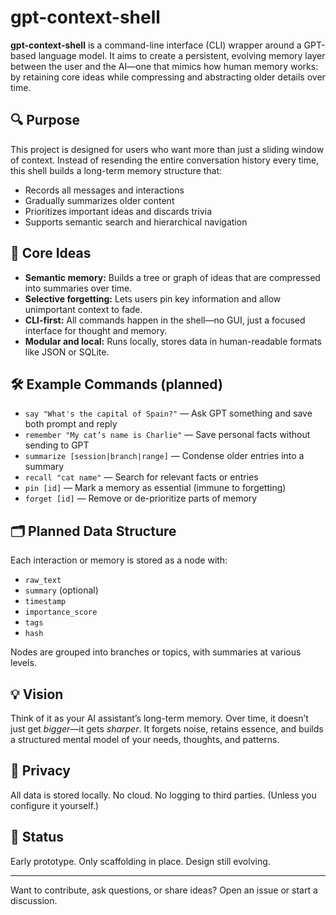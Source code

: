 # gpt-context-shell

**gpt-context-shell** is a command-line interface (CLI) wrapper around a GPT-based language model. It aims to create a persistent, evolving memory layer between the user and the AI—one that mimics how human memory works: by retaining core ideas while compressing and abstracting older details over time.

## 🔍 Purpose

This project is designed for users who want more than just a sliding window of context. Instead of resending the entire conversation history every time, this shell builds a long-term memory structure that:

- Records all messages and interactions
- Gradually summarizes older content
- Prioritizes important ideas and discards trivia
- Supports semantic search and hierarchical navigation

## 🧠 Core Ideas

- **Semantic memory:** Builds a tree or graph of ideas that are compressed into summaries over time.
- **Selective forgetting:** Lets users pin key information and allow unimportant context to fade.
- **CLI-first:** All commands happen in the shell—no GUI, just a focused interface for thought and memory.
- **Modular and local:** Runs locally, stores data in human-readable formats like JSON or SQLite.

## 🛠️ Example Commands (planned)

- `say "What's the capital of Spain?"` — Ask GPT something and save both prompt and reply
- `remember "My cat’s name is Charlie"` — Save personal facts without sending to GPT
- `summarize [session|branch|range]` — Condense older entries into a summary
- `recall "cat name"` — Search for relevant facts or entries
- `pin [id]` — Mark a memory as essential (immune to forgetting)
- `forget [id]` — Remove or de-prioritize parts of memory

## 🗂️ Planned Data Structure

Each interaction or memory is stored as a node with:

- `raw_text`
- `summary` (optional)
- `timestamp`
- `importance_score`
- `tags`
- `hash`

Nodes are grouped into branches or topics, with summaries at various levels.

## 💡 Vision

Think of it as your AI assistant’s long-term memory. Over time, it doesn’t just get *bigger*—it gets *sharper*. It forgets noise, retains essence, and builds a structured mental model of your needs, thoughts, and patterns.

## 🔐 Privacy

All data is stored locally. No cloud. No logging to third parties. (Unless you configure it yourself.)

## 🧪 Status

Early prototype. Only scaffolding in place. Design still evolving.

---

Want to contribute, ask questions, or share ideas? Open an issue or start a discussion.
